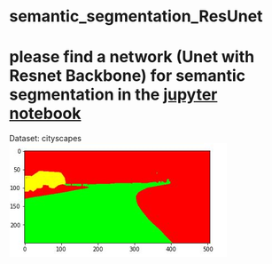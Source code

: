 # semantic_segmentation_ResUnet
# please find a network (Unet with Resnet Backbone) for semantic segmentation in the  [jupyter notebook](https://github.com/justei97/semantic_segmentation_ResUnet/blob/main/SemanticSegmentation%20(Unet%20with%20ResNetEncoder).ipynb)
Dataset: cityscapes
![Text](https://github.com/justei97/semantic_segmentation_ResUnet/blob/main/city_scapes.JPG) 
